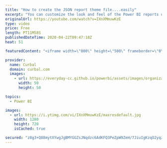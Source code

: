 ```yaml
---
title: "How to create the JSON report theme file....easily"
excerpt: "You can customize the look and feel of the Power BI reports using the formatting pane for each specific visual or you can speed up the process by using a JSON file.  This feature (the JSON file) has been available for quite a while but on the September 2017 update of Power BI Desktop, they allow us to"
originalUrl: https://youtube.com/watch?v=IXnXMmuwKzE
type: video
price: Free
length: PT11M58S
publishedDateTime: 2020-04-22T09:47:18Z
heat: 51

featuredContent: "<iframe width=\"800\" height=\"500\" frameborder=\"0\" src=\"https://www.youtube.com/embed/IXnXMmuwKzE\" allow=\"accelerometer; autoplay; encrypted-media; gyroscope; picture-in-picture\" allowfullscreen></iframe>"

provider:
  name: Curbal
  domain: curbal.com
  images:
    - url: https://everyday-cc.github.io/powerbi/assets/images/organizations/curbal.com-50x50.jpg
      width: 50
      height: 50

topics:
  - Power BI

images:
  - url: https://i.ytimg.com/vi/IXnXMmuwKzE/maxresdefault.jpg
    width: 1280
    height: 720
    isCached: true

secured: "z8g3+Q88mytXYwgJgBMYGGZsJNqdzc6AdKFQ3PeZpW9ZeH/7JiuIgKzqO2yqz2kcTs41z5qFvh8S93rVrq5AuRVn2GDYqmBSRtFsklSsqdOVFvAMdJbAtnMPeLDKwDubnRSX2JDeq/nHNcEn67WDbYq+tVgWr/JRWKld5abV154N1M3OjFJHF3TwLCwjw37+nu1eIOU+14u9KWZWCh18ETDKLZpyJI1VdcWZ4D8vR/Pky0+lYcsfxBOUbI6NWqD9QcEVovFFB7o2DDnjYYpCrUgRciHQpYBYyaX2EEV5n4uOcc0iFL1bmFP0EeYskUXAGuZRuc1c16P0yqfjLmoRquwMaJxrsXkeLciqn5x2+Xs46RxRWQf5Ao9tnTqn0grt21/doFDmMiJdajR+1a+51nSAkplT6QRcFqrnHarLxJQ=;NXBfWvQWLmhoE5dVsoQIaw=="
---
```


